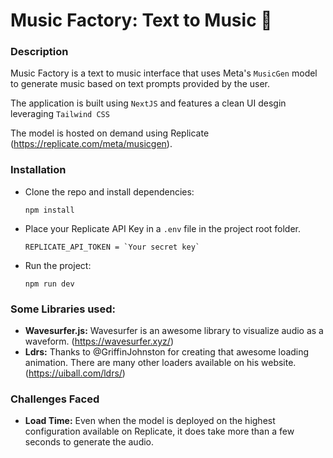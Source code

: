 # Music Factory: Text to Music 🎵

### Description
Music Factory is a text to music interface that uses Meta's `MusicGen` model to generate music based on text prompts provided by the user.

The application is built using `NextJS` and features a clean UI desgin leveraging `Tailwind CSS`

The model is hosted on demand using Replicate (https://replicate.com/meta/musicgen).

### Installation
- Clone the repo and install dependencies:

  ```
  npm install
  ```

- Place your Replicate API Key in a `.env` file in the project root folder.

  ```
  REPLICATE_API_TOKEN = `Your secret key`
  ```

- Run the project:

  ```
  npm run dev
  ```

### Some Libraries used:
- **Wavesurfer.js:** Wavesurfer is an awesome library to visualize audio as a waveform. (https://wavesurfer.xyz/)
- **Ldrs:** Thanks to @GriffinJohnston for creating that awesome loading animation. There are many other loaders available on his website. (https://uiball.com/ldrs/)

### Challenges Faced
- **Load Time:** Even when the model is deployed on the highest configuration available on Replicate, it does take more than a few seconds to generate the audio.



